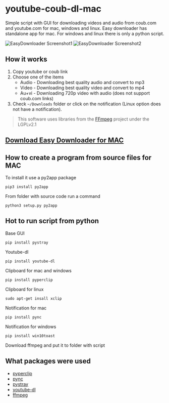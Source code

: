 # youtube-coub-dl-mac
Simple script with GUI for downloading videos and audio from coub.com and youtube.com for mac, windows and linux.
Easy downloader has standalone app for mac. For windows and linux there is only a python script.

![EasyDownloader Screenshot1](https://github.com/steam3d/youtube-coub-dl-mac/blob/master/ReadmeMedia/1.jpg)
![EasyDownloader Screenshot2](https://github.com/steam3d/youtube-coub-dl-mac/blob/master/ReadmeMedia/2.jpg)

## How it works

1. Copy youtube or coub link
2. Choose one of the items
 	* Audio - Downloading best quality audio and convert to mp3
	* Video - Downloading best quality video and convert to mp4
	* Au+vi - Downloading 720p video with audio (does not support coub.com links)
3. Check `~/Downloads` folder or click on the notification (Linux option does not have a notification).

> This software uses libraries from the [FFmpeg](https://www.ffmpeg.org/) project under the LGPLv2.1

## [Download Easy Downloader for MAC](https://github.com/steam3d/youtube-coub-dl-mac/releases)

## How to create a program from source files for MAC
To install it use a py2app package

	pip3 install py2app


From folder with source code run a command

	python3 setup.py py2app

## Hot to run script from python

Base GUI	
	
	pip install pystray

Youtube-dl

	pip install youtube-dl	


Clipboard for mac and windows

	pip install pyperclip 
	
Clipboard for linux

	sudo apt-get insall xclip

Notification for mac

	pip install pync
	
Notification for windows

	pip install win10toast

Download ffmpeg and put it to folder with script

## What packages were used

* [pyperclip](https://github.com/asweigart/pyperclip)
* [pync](https://github.com/SeTeM/pync)
* [pystray](https://github.com/moses-palmer/pystray)
* [youtube-dl](https://github.com/rg3/youtube-dl)
* [ffmpeg](https://www.ffmpeg.org/)





